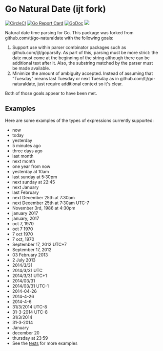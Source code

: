 # Go Natural Date (ijt fork)

[![CircleCI](https://circleci.com/gh/ijt/go-naturaldate/tree/master.svg?style=shield)](https://circleci.com/gh/ijt/go-naturaldate/tree/master)
[![Go Report Card](https://goreportcard.com/badge/github.com/ijt/go-naturaldate)](https://goreportcard.com/report/github.com/ijt/go-naturaldate)
[![GoDoc](https://godoc.org/github.com/tj/go-naturaldate?status.svg)](https://godoc.org/github.com/tj/go-naturaldate)
![](https://img.shields.io/badge/license-MIT-blue.svg)

Natural date time parsing for Go. This package was forked from github.com/tj/go-naturaldate with the following goals:

1. Support use within parser combinator packages such as github.com/ijt/goparsify. As part of this, parsing must be more strict: the date must come at the beginning of the string although there can be additional text after it. Also, the substring matched by the parser must be made available.
2. Minimize the amount of ambiguity accepted. Instead of assuming that "Tuesday" means last Tuesday or next Tuesday as in github.com/tj/go-naturaldate, just require additional context so it's clear.

Both of those goals appear to have been met.

## Examples

Here are some examples of the types of expressions currently supported:

- now
- today
- yesterday
- 5 minutes ago
- three days ago
- last month
- next month
- one year from now
- yesterday at 10am
- last sunday at 5:30pm
- next sunday at 22:45
- next January
- last February
- next December 25th at 7:30am
- next December 25th at 7:30am UTC-7
- November 3rd, 1986 at 4:30pm
- january 2017
- january, 2017
- oct 7, 1970
- oct 7 1970
- 7 oct 1970
- 7 oct, 1970
- September 17, 2012 UTC+7
- September 17, 2012
- 03 February 2013
- 2 July 2013
- 2014/3/31
- 2014/3/31 UTC
- 2014/3/31 UTC+1
- 2014/03/31
- 2014/03/31 UTC-1
- 2014-04-26
- 2014-4-26
- 2014-4-6
- 31/3/2014 UTC-8
- 31-3-2014 UTC-8
- 31/3/2014
- 31-3-2014
- January
- december 20
- thursday at 23:59
- See the [tests](./naturaldate_test.go) for more examples
